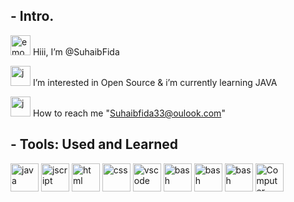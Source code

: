 <h2>- Intro.</h2>

 <img src="https://media.giphy.com/media/FNQXcSWWc0wI9jUPxD/giphy.gif" alt="emo" width="32" height="32"/> Hiii, I’m @SuhaibFida
 
 <img src="https://media.giphy.com/media/klqFYuUe5aIwl269hw/giphy.gif" alt="j" width="32" height="32"/> I’m interested in Open Source & i’m currently learning JAVA

 <img src="https://media.giphy.com/media/JmUBRJTqnCZ8F57oQr/giphy.gif" alt="j" width="32" height="32"/> How to reach me "Suhaibfida33@oulook.com"

<h2>- Tools: Used and Learned</h2>
<p align="left">
<img src="https://cdn.jsdelivr.net/gh/devicons/devicon/icons/java/java-original-wordmark.svg" alt="java" width="45" height="45"/>
<img src="https://cdn.jsdelivr.net/gh/devicons/devicon/icons/javascript/javascript-original.svg" alt="jscript" width="45" height="45"/>
<img src="https://cdn.jsdelivr.net/gh/devicons/devicon/icons/html5/html5-plain-wordmark.svg" alt="html" width="45" height="45" />
<img src="https://cdn.jsdelivr.net/gh/devicons/devicon/icons/css3/css3-plain-wordmark.svg" alt="css" width="45" height="45" />
<img src="https://cdn.jsdelivr.net/gh/devicons/devicon/icons/vscode/vscode-original-wordmark.svg" alt="vscode" width="45" height="45"/>
<img src="https://cdn.jsdelivr.net/gh/devicons/devicon/icons/bash/bash-original.svg" alt="bash" width="45" height="45"/>
<img src="https://cdn.jsdelivr.net/gh/devicons/devicon/icons/bootstrap/bootstrap-original-wordmark.svg" alt="bash" width="45" height="45" />
 <img src="https://cdn.jsdelivr.net/gh/devicons/devicon/icons/git/git-plain-wordmark.svg" alt="bash" width="45" height="45" />
<img src="https://media.giphy.com/media/PRU4TqzdyLCHS/giphy.gif" alt="Computer man" style="width:45px;height:45px;">
</p>
